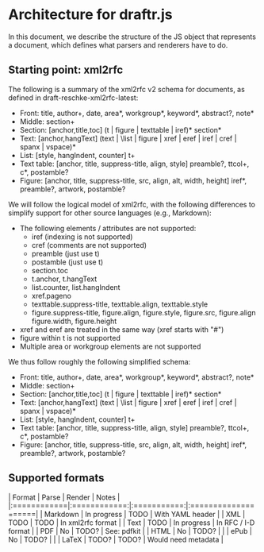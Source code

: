 # Architecture for draftr.js

In this document, we describe the structure of the JS object that represents a document, which defines what parsers and renderers have to do.

## Starting point: xml2rfc

The following is a summary of the xml2rfc v2 schema for documents, as defined in draft-reschke-xml2rfc-latest:

* Front: title, author+, date, area*, workgroup*, keyword*, abstract?, note*
* Middle: section+
* Section: \[anchor,title,toc\] (t | figure | texttable | iref)* section*
* Text: \[anchor,hangText\] (text | \list | figure | xref | eref | iref | cref | spanx | vspace)*
* List: \[style, hangIndent, counter\] t+
* Text table: \[anchor, title, suppress-title, align, style\] preamble?, ttcol+, c*, postamble?
* Figure: \[anchor, title, suppress-title, src, align, alt, width, height\] iref*, preamble?, artwork, postamble?

We will follow the logical model of xml2rfc, with the following differences to simplify support for other source languages (e.g., Markdown):

* The following elements / attributes are not supported:
  * iref (indexing is not supported)
  * cref (comments are not supported)
  * preamble (just use t)
  * postamble (just use t)
  * section.toc
  * t.anchor, t.hangText
  * list.counter, list.hangIndent
  * xref.pageno
  * texttable.suppress-title, texttable.align, texttable.style
  * figure.suppress-title, figure.align, figure.style, figure.src, figure.align figure.width, figure.height
* xref and eref are treated in the same way (xref starts with "#")
* figure within t is not supported
* Multiple area or workgroup elements are not supported

We thus follow roughly the following simplified schema:

* Front: title, author+, date, area*, workgroup*, keyword*, abstract?, note*
* Middle: section+
* Section: \[anchor,title,toc\] (t | figure | texttable | iref)* section*
* Text: \[anchor,hangText\] (text | \list | figure | xref | eref | iref | cref | spanx | vspace)*
* List: \[style, hangIndent, counter\] t+
* Text table: \[anchor, title, suppress-title, align, style\] preamble?, ttcol+, c*, postamble?
* Figure: \[anchor, title, suppress-title, src, align, alt, width, height\] iref*, preamble?, artwork, postamble?


## Supported formats

| Format      | Parse        | Render      | Notes               |
|:============|:============:|:===========:|:====================|
| Markdown    | In progress  | TODO        | With YAML header    |
| XML         | TODO         | TODO        | In xml2rfc format   |
| Text        | TODO         | In progress | In RFC / I-D format |
| PDF         | No           | TODO?       | See: pdfkit         |
| HTML        | No           | TODO?       |                     |
| ePub        | No           | TODO?       |                     |
| LaTeX       | TODO?        | TODO?       | Would need metadata |

